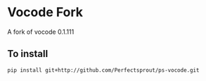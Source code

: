 # Vocode Fork
A fork of vocode 0.1.111

## To install
`pip install git+http://github.com/Perfectsprout/ps-vocode.git`